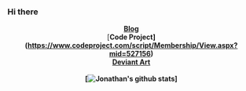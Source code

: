 ### Hi there 

<center>
  
[<b>Blog</b>]()
<br>
[<b>Code Project<b>]
(https://www.codeproject.com/script/Membership/View.aspx?mid=527156)
<br>
[<b>Deviant Art</b>](https://www.deviantart.com/jdm7dv)
<br>
  <br>
[![Jonathan's github stats](https://github-readme-stats.vercel.app/api?username=jonathanchapmanmoore&hide=commits,prs,issues,contribs)]
